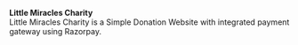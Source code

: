 <b>Little Miracles Charity</b><br>
Little Miracles Charity is a Simple Donation Website with integrated payment gateway using Razorpay. 
